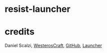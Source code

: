 # resist-launcher

# credits
Daniel Scalzi, [WesterosCraft][westeroscraft], [GitHub][westeroscraftgithub], [Launcher][westeroscraftgithublauncher]


[westeroscraft]: https://westeroscraft.com/ 'WesterosCraft.com'
[westeroscraftgithub]: https://github.com/WesterosCraftCode
[westeroscraftgithublauncher]: https://github.com/WesterosCraftCode
